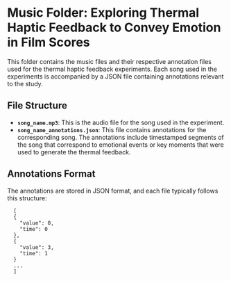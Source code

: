 # Music Folder: Exploring Thermal Haptic Feedback to Convey Emotion in Film Scores

This folder contains the music files and their respective annotation files used for the thermal haptic feedback experiments. Each song used in the experiments is accompanied by a JSON file containing annotations relevant to the study.

## File Structure

- **`song_name.mp3`**: This is the audio file for the song used in the experiment.
- **`song_name_annotations.json`**: This file contains annotations for the corresponding song. The annotations include timestamped segments of the song that correspond to emotional events or key moments that were used to generate the thermal feedback.

## Annotations Format

The annotations are stored in JSON format, and each file typically follows this structure:

```
  [
  {
    "value": 0,
    "time": 0
  },
  {
    "value": 3,
    "time": 1
  }
  ...
  ]
```
